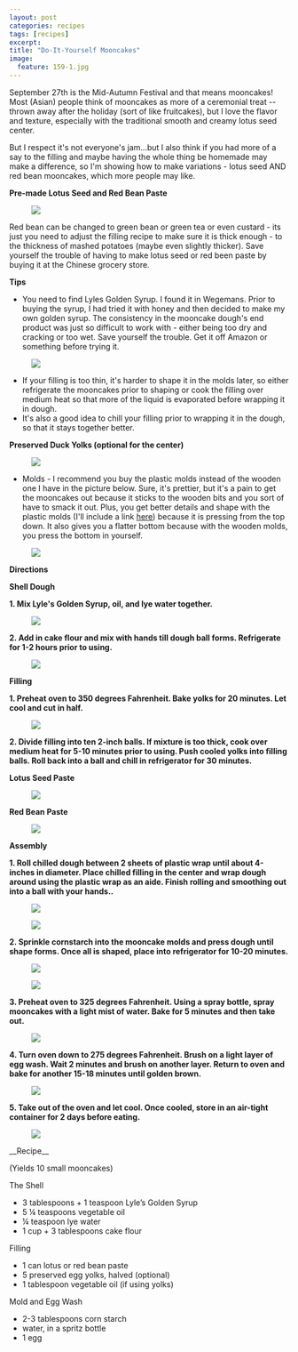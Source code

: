 ```yaml
---
layout: post
categories: recipes
tags: [recipes]
excerpt: 
title: "Do-It-Yourself Mooncakes"
image:
  feature: 159-1.jpg
---
```


September 27th is the Mid-Autumn Festival and that means mooncakes!  Most (Asian) people think of mooncakes as more of a ceremonial treat -- thrown away after the holiday (sort of like fruitcakes), but I love the flavor and texture, especially with the traditional smooth and creamy lotus seed center.

But I respect it's not everyone's jam...but I also think if you had more of a say to the filling and maybe having the whole thing be homemade may make a difference, so I'm showing how to make variations - lotus seed AND red bean mooncakes, which more people may like.  

__Pre-made Lotus Seed and Red Bean Paste__

<figure> <img src='/images/159-7.jpg'> </figure>

Red bean can be changed to green bean or green tea or even custard - its just you need to adjust the filling recipe to make sure it is thick enough - to the thickness of mashed potatoes (maybe even slightly thicker).  Save yourself the trouble of having to make lotus seed or red been paste by buying it at the Chinese grocery store. 


__Tips__
- You need to find Lyles Golden Syrup.  I found it in Wegemans. Prior to buying the syrup, I had tried it with honey and then decided to make my own golden syrup.  The consistency in the mooncake dough's end product was just so difficult to work with - either being too dry and cracking or too wet.  Save yourself the trouble. Get it off Amazon or something before trying it.

<figure> <img src='/images/159-2.jpg'> </figure>

- If your filling is too thin, it's harder to shape it in the molds later, so either refrigerate the mooncakes prior to shaping or cook the filling over medium heat so that more of the liquid is evaporated before wrapping it in dough.
- It's also a good idea to chill your filling prior to wrapping it in the dough, so that it stays together better.

__Preserved Duck Yolks (optional for the center)__

<figure> <img src='/images/159-3.jpg'> </figure>

- Molds - I recommend you buy the plastic molds instead of the wooden one I have in the picture below.  Sure, it's prettier, but it's a pain to get the mooncakes out because it sticks to the wooden bits and you sort of have to smack it out.  Plus, you get better details and shape with the plastic molds (I'll include a link [here](http://smile.amazon.com/Mid-Autumn-Festival-Hand-Pressure-Mould-Pattern/dp/B00KKC0QRU/ref=sr_1_1?ie=UTF8&qid=1443105841&sr=8-1&keywords=mooncake+molds)) because it is pressing from the top down.  It also gives you a flatter bottom because with the wooden molds, you press the bottom in yourself.

<figure> <img src='/images/159-17.jpg'> </figure>

__Directions__

__Shell Dough__

__1. Mix Lyle's Golden Syrup, oil, and lye water together.__

<figure> <img src='/images/159-4.jpg'> </figure>

__2. Add in cake flour and mix with hands till dough ball forms. Refrigerate for 1-2 hours prior to using.__

<figure> <img src='/images/159-5.jpg'> </figure>


__Filling__

__1. Preheat oven to 350 degrees Fahrenheit. Bake yolks for 20 minutes.  Let cool and cut in half.__

<figure> <img src='/images/159-6.jpg'> </figure>

__2. Divide filling into ten 2-inch balls.  If mixture is too thick, cook over medium heat for 5-10 minutes prior to using. Push cooled yolks into filling balls.  Roll  back into a ball and chill in refrigerator for 30 minutes.__

__Lotus Seed Paste__

<figure> <img src='/images/159-8.jpg'> </figure>

__Red Bean Paste__

<figure> <img src='/images/159-9.jpg'> </figure>

__Assembly__

__1. Roll chilled dough between 2 sheets of plastic wrap until about 4-inches in diameter.  Place chilled filling in the center and wrap dough around using the plastic wrap as an aide.  Finish rolling and smoothing out into a ball with your hands..__

<figure> <img src='/images/159-10.jpg'> </figure>

<figure> <img src='/images/159-11.jpg'> </figure>

__2. Sprinkle  cornstarch into the mooncake molds and press dough until shape forms.  Once all is shaped, place into refrigerator for 10-20 minutes.__

<figure> <img src='/images/159-12.jpg'> </figure>

<figure> <img src='/images/159-13.jpg'> </figure>

__3. Preheat oven to 325 degrees Fahrenheit.  Using a spray bottle, spray mooncakes with a light mist of water.  Bake for 5 minutes and then take out.__  

<figure> <img src='/images/159-14.jpg'> </figure>

__4. Turn oven down to 275 degrees Fahrenheit.  Brush on a light layer of egg wash.  Wait 2 minutes and brush on another layer.  Return to oven and bake for another 15-18 minutes until golden brown.__

<figure> <img src='/images/159-15.jpg'> </figure>

__5. Take out of the oven and let cool.  Once cooled, store in an air-tight container for 2 days before eating.__

<figure> <img src='/images/159-16.jpg'> </figure>


<section class='recipe'>
__Recipe__

(Yields 10 small mooncakes)

The Shell

- 3 tablespoons + 1 teaspoon Lyle’s Golden Syrup
- 5 ¼ teaspoons vegetable oil
- ¼ teaspoon lye water
- 1 cup + 3 tablespoons cake flour

Filling

- 1 can lotus or red bean paste  
- 5 preserved egg yolks, halved (optional)
- 1 tablespoon vegetable oil (if using yolks)

Mold and Egg Wash

- 2-3 tablespoons corn starch
- water, in a spritz bottle
- 1 egg 
</section>